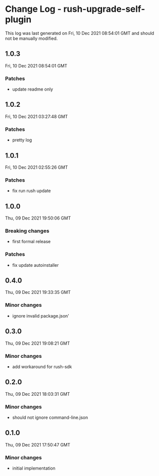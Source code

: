 # Change Log - rush-upgrade-self-plugin

This log was last generated on Fri, 10 Dec 2021 08:54:01 GMT and should not be manually modified.

## 1.0.3
Fri, 10 Dec 2021 08:54:01 GMT

### Patches

- update readme only

## 1.0.2
Fri, 10 Dec 2021 03:27:48 GMT

### Patches

- pretty log

## 1.0.1
Fri, 10 Dec 2021 02:55:26 GMT

### Patches

- fix run rush update

## 1.0.0
Thu, 09 Dec 2021 19:50:06 GMT

### Breaking changes

- first formal release

### Patches

- fix update autoinstaller

## 0.4.0
Thu, 09 Dec 2021 19:33:35 GMT

### Minor changes

- ignore invalid package.json'

## 0.3.0
Thu, 09 Dec 2021 19:08:21 GMT

### Minor changes

- add workaround for rush-sdk

## 0.2.0
Thu, 09 Dec 2021 18:03:31 GMT

### Minor changes

- should not ignore command-line.json

## 0.1.0
Thu, 09 Dec 2021 17:50:47 GMT

### Minor changes

- initial implementation

